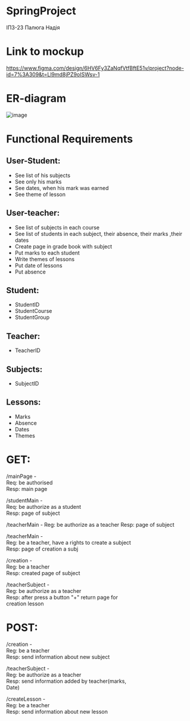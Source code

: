 # SpringProject
ІПЗ-23 Палюга Надія
# Link to mockup
https://www.figma.com/design/6HV6Fy3ZaNqfVtfBftE51v/project?node-id=7%3A309&t=Ll9md8jPZ9oISWsv-1
# ER-diagram
![image](https://github.com/NadiiaPal/SpringProject/assets/126204844/d183d958-0e9b-41bb-bdfe-185651151032)
# Functional Requirements
## User-Student: 
- See list of his subjects 
- See only his marks 
- See dates, when his mark was earned
- See theme of lesson
 
## User-teacher:
- See list of subjects in each course
- See list of students in each subject, their absence, their marks ,their dates 
- Create page in grade book with subject
- Put marks to each student
- Write themes of lessons
- Put date of lessons
- Put absence
 
## Student:
- StudentID
- StudentCourse
- StudentGroup
## Teacher:
- TeacherID
## Subjects:
- SubjectID 
## Lessons:
- Marks
- Absence
- Dates
- Themes

# GET:
/mainPage -  
Req: be authorised  
Resp:  main page
 
/studentMain -   
Req: be authorize as a student  
Resp: page of subject
 
/teacherMain - 
Reg: be authorize as a teacher
Resp: page of subject
 
/teacherMain -  
Reg: be a teacher, have a rights to create a subject  
Resp: page of creation a subj
 
/creation -   
Reg: be a teacher  
Resp: created page of subject
 
/teacherSubject -  
Reg: be authorize as a teacher  
Resp: after press a button "+" return page for   
creation lesson

# POST:
/creation -   
Reg: be a teacher  
Resp: send information about new subject
 
/teacherSubject -   
Reg: be authorize as a teacher  
Resp: send information added by teacher(marks,  
Date)  
 
/createLesson -  
Reg: be a teacher  
Resp: send information about new lesson  


